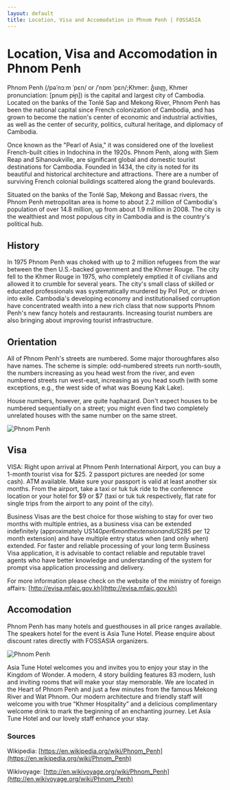 ```yaml
---
layout: default
title: Location, Visa and Accomodation in Phnom Penh | FOSSASIA
---
```


# Location, Visa and Accomodation in Phnom Penh
Phnom Penh (/pəˈnɔːm ˈpɛn/ or /ˈnɒm ˈpɛn/;Khmer: ភ្នំពេញ, Khmer pronunciation: [pnum pɨɲ]) is the capital and largest city of Cambodia. Located on the banks of the Tonlé Sap and Mekong River, Phnom Penh has been the national capital since French colonization of Cambodia, and has grown to become the nation's center of economic and industrial activities, as well as the center of security, politics, cultural heritage, and diplomacy of Cambodia.

Once known as the "Pearl of Asia," it was considered one of the loveliest French-built cities in Indochina in the 1920s. Phnom Penh, along with Siem Reap and Sihanoukville, are significant global and domestic tourist destinations for Cambodia. Founded in 1434, the city is noted for its beautiful and historical architecture and attractions. There are a number of surviving French colonial buildings scattered along the grand boulevards.

Situated on the banks of the Tonlé Sap, Mekong and Bassac rivers, the Phnom Penh metropolitan area is home to about 2.2 million of Cambodia's population of over 14.8 million, up from about 1.9 million in 2008. The city is the wealthiest and most populous city in Cambodia and is the country's political hub.

## History

In 1975 Phnom Penh was choked with up to 2 million refugees from the war between the then U.S.-backed government and the Khmer Rouge. The city fell to the Khmer Rouge in 1975, who completely emptied it of civilians and allowed it to crumble for several years. The city's small class of skilled or educated professionals was systematically murdered by Pol Pot, or driven into exile. Cambodia's developing economy and institutionalised corruption have concentrated wealth into a new rich class that now supports Phnom Penh's new fancy hotels and restaurants. Increasing tourist numbers are also bringing about improving tourist infrastructure.

## Orientation

All of Phnom Penh's streets are numbered. Some major thoroughfares also have names. The scheme is simple: odd-numbered streets run north-south, the numbers increasing as you head west from the river, and even numbered streets run west-east, increasing as you head south (with some exceptions, e.g., the west side of what was Boeung Kak Lake).

House numbers, however, are quite haphazard. Don't expect houses to be numbered sequentially on a street; you might even find two completely unrelated houses with the same number on the same street.

<p><img data-src="images/phnom.jpg" alt="Phnom Penh" title="Phnom Penh"></p>

## Visa

VISA: Right upon arrival at Phnom Penh International Airport, you can buy a 1-month tourist visa for $25. 2 passport pictures are needed (or some cash). ATM available. Make sure your passport is valid at least another six months. From the airport, take a taxi or tuk tuk ride to the conference location or your hotel for $9 or $7 (taxi or tuk tuk respectively, flat rate for single trips from the airport to any point of the city).

Business Visas are the best choice for those wishing to stay for over two months with multiple entries, as a business visa can be extended indefinitely (approximately US$140 per 6 month extension and US$285 per 12 month extension) and have multiple entry status when (and only when) extended. For faster and reliable processing of your long term Business Visa application, it is advisable to contact reliable and reputable travel agents who have better knowledge and understanding of the system for prompt visa application processing and delivery.

For more information please check on the website of the ministry of foreign affairs: [http://evisa.mfaic.gov.kh](http://evisa.mfaic.gov.kh)

## Accomodation

Phnom Penh has many hotels and guesthouses in all price ranges available. The speakers hotel for the event is Asia Tune Hotel. Please enquire about discount rates directly with FOSSASIA organizers.

<p><img data-src="images/phnom.jpg" alt="Phnom Penh" title="Phnom Penh"></p>

Asia Tune Hotel welcomes you and invites you to enjoy your stay in the Kingdom of Wonder. A modern, 4 story building features 83 modern, lush and inviting rooms that will make your stay memorable. We are located in the Heart of Phnom Penh and just a few minutes from the famous Mekong River and Wat Phnom. Our modern architecture and friendly staff will welcome you with true “Khmer Hospitality” and a delicious complimentary welcome drink to mark the beginning of an enchanting journey. Let Asia Tune Hotel and our lovely staff enhance your stay.


### Sources

Wikipedia: [https://en.wikipedia.org/wiki/Phnom_Penh](https://en.wikipedia.org/wiki/Phnom_Penh)

Wikivoyage: [http://en.wikivoyage.org/wiki/Phnom_Penh](http://en.wikivoyage.org/wiki/Phnom_Penh)